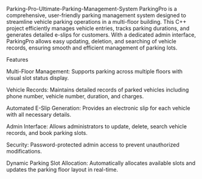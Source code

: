 Parking-Pro-Ultimate-Parking-Management-System
ParkingPro is a comprehensive, user-friendly parking management system designed to streamline vehicle parking operations in a multi-floor building. This C++ project efficiently manages vehicle entries, tracks parking durations, and generates detailed e-slips for customers. With a dedicated admin interface, ParkingPro allows easy updating, deletion, and searching of vehicle records, ensuring smooth and efficient management of parking lots.

Features

Multi-Floor Management: Supports parking across multiple floors with visual slot status display.

Vehicle Records: Maintains detailed records of parked vehicles including phone number, vehicle number, duration, and charges.

Automated E-Slip Generation: Provides an electronic slip for each vehicle with all necessary details.

Admin Interface: Allows administrators to update, delete, search vehicle records, and book parking slots.

Security: Password-protected admin access to prevent unauthorized modifications.

Dynamic Parking Slot Allocation: Automatically allocates available slots and updates the parking floor layout in real-time.
